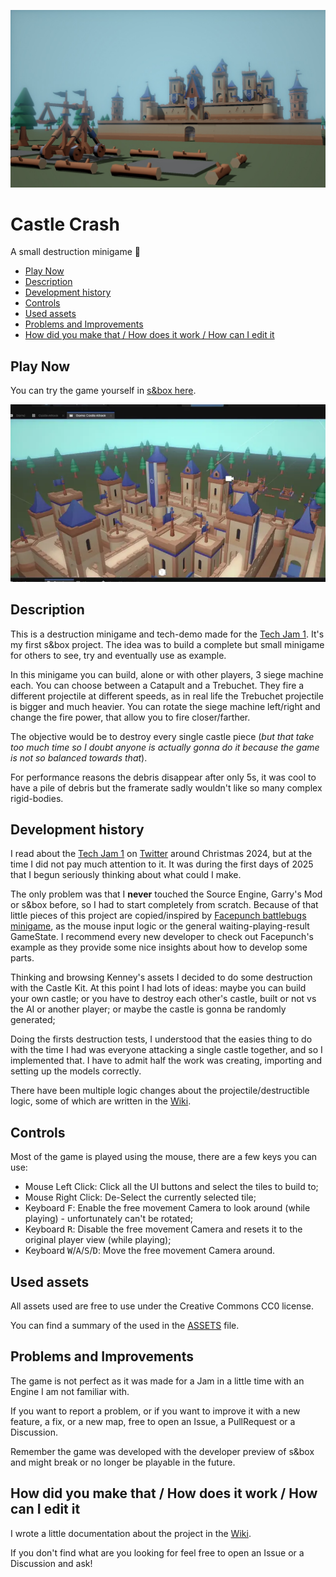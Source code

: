![Castle overview image](Images/banner.jpg)

# Castle Crash

A small destruction minigame 🏰

- [Play Now](#play-now)
- [Description](#description)
- [Development history](#development-history)
- [Controls](#controls)
- [Used assets](#used-assets)
- [Problems and Improvements](#problems-and-improvements)
- [How did you make that / How does it work / How can I edit it](#how-did-you-make-that--how-does-it-work--how-can-i-edit-it)

## Play Now

You can try the game yourself in [s&box here](https://github.com/ScrappyCocco/castle-crash/wiki).

![sample clip of the game](Images/sample_clip.webp)

## Description

This is a destruction minigame and tech-demo made for the [Tech Jam 1](https://sbox.game/c/tech1). It's my first s&box project. The idea was to build a complete but small minigame for others to see, try and eventually use as example.

In this minigame you can build, alone or with other players, 3 siege machine each. You can choose between a Catapult and a Trebuchet. They fire a different projectile at different speeds, as in real life the Trebuchet projectile is bigger and much heavier. You can rotate the siege machine left/right and change the fire power, that allow you to fire closer/farther.

The objective would be to destroy every single castle piece (_but that take too much time so I doubt anyone is actually gonna do it because the game is not so balanced towards that_).

For performance reasons the debris disappear after only 5s, it was cool to have a pile of debris but the framerate sadly wouldn't like so many complex rigid-bodies.

## Development history

I read about the [Tech Jam 1](https://sbox.game/c/tech1) on [Twitter](https://fxtwitter.com/garrynewman/status/1872222504464314807) around Christmas 2024, but at the time I did not pay much attention to it.
It was during the first days of 2025 that I begun seriously thinking about what could I make.

The only problem was that I **never** touched the Source Engine, Garry's Mod or s&box before, so I had to start completely from scratch. Because of that little pieces of this project are copied/inspired by [Facepunch battlebugs minigame](https://github.com/Facepunch/sbox-battlebugs), as the mouse input logic or the general waiting-playing-result GameState.
I recommend every new developer to check out Facepunch's example as they provide some nice insights about how to develop some parts.

Thinking and browsing Kenney's assets I decided to do some destruction with the Castle Kit. At this point I had lots of ideas: maybe you can build your own castle; or you have to destroy each other's castle, built or not vs the AI or another player; or maybe the castle is gonna be randomly generated;

Doing the firsts destruction tests, I understood that the easies thing to do with the time I had was everyone attacking a single castle together, and so I implemented that. I have to admit half the work was creating, importing and setting up the models correctly.

There have been multiple logic changes about the projectile/destructible logic, some of which are written in the [Wiki](#wiki-anchor).

## Controls

Most of the game is played using the mouse, there are a few keys you can use:

- Mouse Left Click: Click all the UI buttons and select the tiles to build to;
- Mouse Right Click: De-Select the currently selected tile;
- Keyboard <kbd>F</kbd>: Enable the free movement Camera to look around (while playing) - unfortunately can't be rotated;
- Keyboard <kbd>R</kbd>: Disable the free movement Camera and resets it to the original player view (while playing);
- Keyboard <kbd>W</kbd>/<kbd>A</kbd>/<kbd>S</kbd>/<kbd>D</kbd>: Move the free movement Camera around.

## Used assets

All assets used are free to use under the Creative Commons CC0 license.

You can find a summary of the used in the [ASSETS](ASSETS.md) file.

## Problems and Improvements

The game is not perfect as it was made for a Jam in a little time with an Engine I am not familiar with.

If you want to report a problem, or if you want to improve it with a new feature, a fix, or a new map, free to open an Issue, a PullRequest or a Discussion.

Remember the game was developed with the developer preview of s&box and might break or no longer be playable in the future.

## How did you make that / How does it work / How can I edit it

<a name="wiki-anchor"></a>
I wrote a little documentation about the project in the [Wiki](https://github.com/ScrappyCocco/castle-crash/wiki).

If you don't find what are you looking for feel free to open an Issue or a Discussion and ask!
